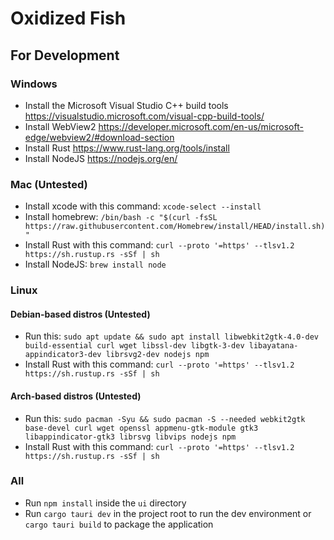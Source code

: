 # Oxidized Fish

## For Development
### Windows
* Install the Microsoft Visual Studio C++ build tools https://visualstudio.microsoft.com/visual-cpp-build-tools/
* Install WebView2 https://developer.microsoft.com/en-us/microsoft-edge/webview2/#download-section
* Install Rust https://www.rust-lang.org/tools/install
* Install NodeJS https://nodejs.org/en/
### Mac (Untested)
* Install xcode with this command: `xcode-select --install`
* Install homebrew: `/bin/bash -c "$(curl -fsSL https://raw.githubusercontent.com/Homebrew/install/HEAD/install.sh)"`
* Install Rust with this command: `curl --proto '=https' --tlsv1.2 https://sh.rustup.rs -sSf | sh`
* Install NodeJS: `brew install node`
### Linux
#### Debian-based distros (Untested)
* Run this: `sudo apt update && sudo apt install libwebkit2gtk-4.0-dev build-essential curl wget libssl-dev libgtk-3-dev libayatana-appindicator3-dev librsvg2-dev nodejs npm`
* Install Rust with this command: `curl --proto '=https' --tlsv1.2 https://sh.rustup.rs -sSf | sh`
#### Arch-based distros (Untested)
* Run this: `sudo pacman -Syu && sudo pacman -S --needed webkit2gtk base-devel curl wget openssl appmenu-gtk-module gtk3 libappindicator-gtk3 librsvg libvips nodejs npm`
* Install Rust with this command: `curl --proto '=https' --tlsv1.2 https://sh.rustup.rs -sSf | sh`
### All
* Run `npm install` inside the `ui` directory
* Run `cargo tauri dev` in the project root to run the dev environment or `cargo tauri build` to package the application
